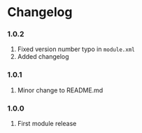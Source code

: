 # Changelog

### 1.0.2

1. Fixed version number typo in `module.xml`
1. Added changelog

### 1.0.1

1. Minor change to README.md

### 1.0.0 

1. First module release
